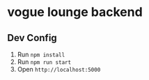 # vogue lounge backend

## Dev Config
1. Run `npm install`
2. Run `npm run start`
3. Open `http://localhost:5000`